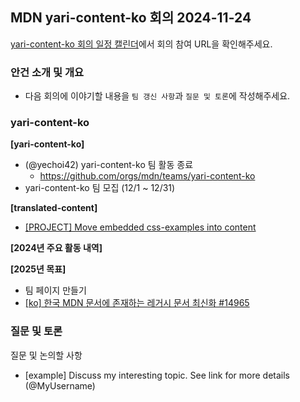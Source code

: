 ## MDN yari-content-ko 회의 2024-11-24

[yari-content-ko 회의 일정 캘린더](https://calendar.google.com/calendar/u/0/embed?src=39499320a50ec7c06f0cb589e953fd7a3e0c33d54a0e69378cd6f8566670cc40@group.calendar.google.com&ctz=Asia/Seoul)에서 회의 참여 URL을 확인해주세요.

### 안건 소개 및 개요

- 다음 회의에 이야기할 내용을 `팀 갱신 사항`과 `질문 및 토론`에 작성해주세요.

### yari-content-ko

**[yari-content-ko]**
- (@yechoi42) yari-content-ko 팀 활동 종료
  - https://github.com/orgs/mdn/teams/yari-content-ko
- yari-content-ko 팀 모집 (12/1 ~ 12/31)

**[translated-content]**
- [[PROJECT] Move embedded css-examples into content](https://github.com/mdn/mdn/issues/597)

**[2024년 주요 활동 내역]**

**[2025년 목표]**
- 팀 페이지 만들기
- [[ko] 한국 MDN 문서에 존재하는 레거시 문서 최신화 #14965](https://github.com/mdn/translated-content/issues/14965)

### 질문 및 토론

질문 및 논의할 사항

- [example] Discuss my interesting topic. See link for more details (@MyUsername)
